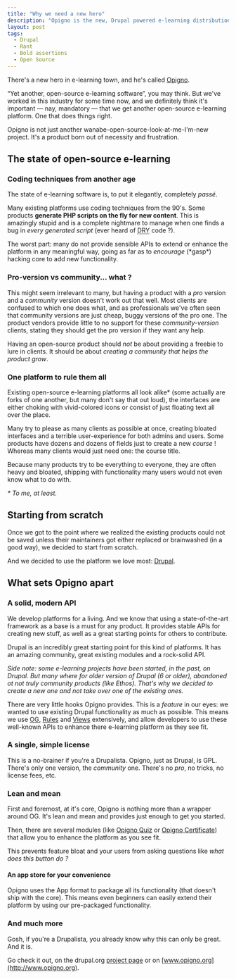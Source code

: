 ```yaml
---
title: "Why we need a new hero"
description: "Opigno is the new, Drupal powered e-learning distribution. This discusses why Opigno is so necessary in this industry."
layout: post
tags:
  - Drupal
  - Rant
  - Bold assertions
  - Open Source
---
```


There's a new hero in e-learning town, and he's called [Opigno](https://drupal.org/project/opigno).

&ldquo;Yet another, open-source e-learning software&rdquo;, you may think. But we've worked in this industry for some time now, and we definitely think it's important &mdash; nay, mandatory &mdash; that we get another open-source e-learning platform. One that does things right.

Opigno is not just another wanabe-open-source-look-at-me-I'm-new project. It's a product born out of necessity and frustration.

## The state of open-source e-learning

### Coding techniques from another age

The state of e-learning software is, to put it elegantly, completely *passé*.

Many existing platforms use coding techniques from the 90's. Some products **generate PHP scripts on the fly for new content**. This is amazingly stupid and is a complete nightmare to manage when one finds a bug in *every generated script* (ever heard of <abbr title="Don't Repeat Yourself">DRY</abbr> code ?).

The worst part: many do not provide sensible APIs to extend or enhance the platform in any meaningful way, going as far as to *encourage* (\*gasp\*) hacking core to add new functionality.

### Pro-version vs community... what ?

This might seem irrelevant to many, but having a product with a *pro* version and a *community* version doesn't work out that well. Most clients are confused to which one does what, and as professionals we've often seen that community versions are just cheap, buggy versions of the pro one. The product vendors provide little to no support for these *community-version* clients, stating they should get the pro version if they want any help.

Having an open-source product should *not* be about providing a freebie to lure in clients. It should be about *creating a community that helps the product grow*.

### One platform to rule them all

Existing open-source e-learning platforms all look alike\* (some actually are forks of one another, but many don't say that out loud), the interfaces are either choking with vivid-colored icons or consist of just floating text all over the place.

Many try to please as many clients as possible at once, creating bloated interfaces and a terrible user-experience for both admins and users. Some products have dozens and dozens of fields just to create a new *course* ! Whereas many clients would just need one: the course title.

Because many products try to be everything to everyone, they are often heavy and bloated, shipping with functionality many users would not even know what to do with.

*\* To me, at least.*

## Starting from scratch

Once we got to the point where we realized the existing products could not be saved unless their maintainers got either replaced or brainwashed (in a good way), we decided to start from scratch.

And we decided to use the platform we love most: [Drupal](https://drupal.org).

## What sets Opigno apart

### A solid, modern API

We develop platforms for a living. And we know that using a state-of-the-art framework as a base is a must for any product. It provides stable APIs for creating new stuff, as well as a great starting points for others to contribute.

Drupal is an incredibly great starting point for this kind of platforms. It has an amazing community, great existing modules and a rock-solid API.

*Side note: some e-learning projects have been started, in the past, on Drupal. But many where for older version of Drupal (6 or older), abandoned ot not truly community products (like Ethos). That's why we decided to create a new one and not take over one of the existing ones.*

There are very little hooks Opigno provides. This is a *feature* in our eyes: we wanted to use existing Drupal functionality as much as possible. This means we use [OG](https://drupal.org/project/og), [Rules](https://drupal.org/project/rules) and [Views](https://drupal.org/project/views) extensively, and allow developers to use these well-known APIs to enhance there e-learning platform as they see fit.

### A single, simple license

This is a no-brainer if you're a Drupalista. Opigno, just as Drupal, is GPL. There's only one version, the *community* one. There's no *pro*, no tricks, no license fees, etc.

### Lean and mean

First and foremost, at it's core, Opigno is nothing more than a wrapper around OG. It's lean and mean and provides just enough to get you started.

Then, there are several modules (like [Opigno Quiz](https://drupal.org/project/opigno_quiz_app) or [Opigno Certificate](https://drupal.org/project/opigno_certificate_app)) that allow you to enhance the platform as you see fit.

This prevents feature bloat and your users from asking questions like *what does this button do ?*

#### An app store for your convenience

Opigno uses the App format to package all its functionality (that doesn't ship with the core). This means even beginners can easily extend their platform by using our pre-packaged functionality.

### And much more

Gosh, if you're a Drupalista, you already know why this can only be great. And it is.

Go check it out, on the drupal.org [project page](https://drupal.org/project/opigno) or on [www.opigno.org](http://www.opigno.org).
